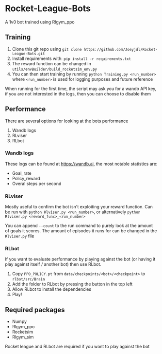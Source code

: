 # Rocket-League-Bots
A 1v0 bot trained using Rlgym_ppo

## Training
1. Clone this git repo using `git clone https://github.com/Joeyjdl/Rocket-League-Bots.git`
2. Install requirements with: `pip install -r requirements.txt`
3. The reward function can be changed in `utils/envBuilder/build_rocketsim_env.py`
4. You can then start training by running `python Training.py <run_number>` where `<run_number>` is used for logging purposes and future reference

When running for the first time, the script may ask you for a wandb API key, if you are not interested in the logs, then you can choose to disable them

## Performance
There are several options for looking at the bots performance
1. Wandb logs
2. RLviser
3. RLbot

### Wandb logs
These logs can be found at https://wandb.ai, the most notable statistics are:
- Goal_rate
- Policy_reward
- Overal steps per second

### RLviser
Mostly useful to confirm the bot isn't exploiting your reward function. Can be run with `python Rlviser.py <run_number>`, or alternatively `python Rlviser.py <reward_func>_<run_number>`

You can append `--count` to the run command to purely look at the amount of goals it scores. The amount of episodes it runs for can be changed in the `Rlviser.py` file

### RLbot
If you want to evaluate performance by playing against the bot (or having it play against itself / another bot) then use RLbot.
1. Copy `PPO_POLICY.pt` from `data/checkpoints/<bot>/<checkpoint>` to `rlbot/src/Brain`
2. Add the folder to RLbot by pressing the button in the top left
3. Allow RLbot to install the dependencies
4. Play!


## Required packages
- Numpy
- Rlgym_ppo
- Rocketsim
- Rlgym_sim

Rocket league and RLbot are required if you want to play against the bot



